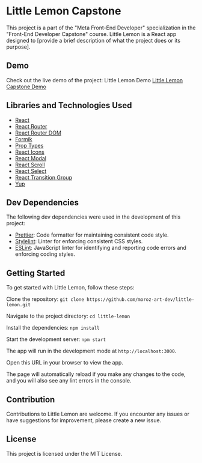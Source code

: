 # Little Lemon Capstone

This project is a part of the "Meta Front-End Developer" specialization in the "Front-End Developer Capstone" course.
Little Lemon is a React app designed to [provide a brief description of what the project does or its purpose].

## Demo

Check out the live demo of the project: Little Lemon Demo [Little Lemon Capstone Demo](https://moroz-art-dev.github.io/little-lemon/)

## Libraries and Technologies Used

* [React](https://reactjs.org/)
* [React Router](https://reactrouter.com/)
* [React Router DOM](https://reactrouter.com/web/guides/quick-start)
* [Formik](https://formik.org/)
* [Prop Types](https://www.npmjs.com/package/prop-types)
* [React Icons](https://react-icons.github.io/react-icons/)
* [React Modal](https://www.npmjs.com/package/react-modal)
* [React Scroll](https://www.npmjs.com/package/react-scroll)
* [React Select](https://react-select.com/home)
* [React Transition Group](http://reactcommunity.org/react-transition-group/)
* [Yup](https://www.npmjs.com/package/yup)

## Dev Dependencies

The following dev dependencies were used in the development of this project:

* [Prettier](https://www.npmjs.com/package/prettier): Code formatter for maintaining consistent code style.
* [Stylelint](https://www.npmjs.com/package/stylelint): Linter for enforcing consistent CSS styles.
* [ESLint](https://www.npmjs.com/package/eslint): JavaScript linter for identifying and reporting code errors and enforcing coding styles.

## Getting Started

To get started with Little Lemon, follow these steps:

Clone the repository: `git clone https://github.com/moroz-art-dev/little-lemon.git`

Navigate to the project directory: `cd little-lemon`

Install the dependencies: `npm install`

Start the development server: `npm start`

The app will run in the development mode at `http://localhost:3000`.

Open this URL in your browser to view the app.

The page will automatically reload if you make any changes to the code, and you will also see any lint errors in the console.

## Contribution

Contributions to Little Lemon are welcome.
If you encounter any issues or have suggestions for improvement, please create a new issue.

## License

This project is licensed under the MIT License.
